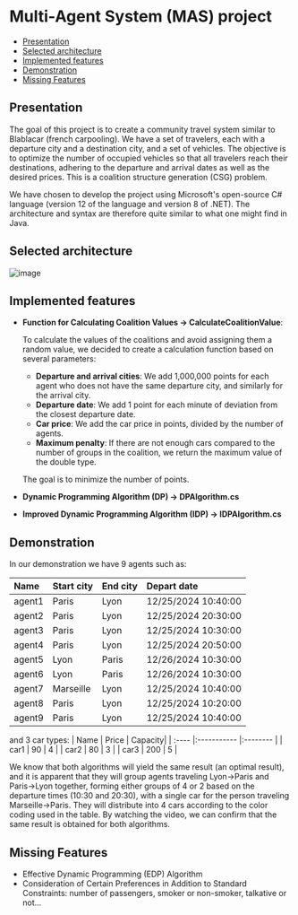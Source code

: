# Multi-Agent System (MAS) project

  * [Presentation](#presentation)
  * [Selected architecture](#selected-architecture)
  * [Implemented features](#implemented-features)
  * [Demonstration](#demonstration)
  * [Missing Features](#missing-features)

## Presentation
The goal of this project is to create a community travel system similar to Blablacar (french carpooling). We have a set of travelers, each with a departure city and a destination city, and a set of vehicles. The objective is to optimize the number of occupied vehicles so that all travelers reach their destinations, adhering to the departure and arrival dates as well as the desired prices. This is a coalition structure generation (CSG) problem.

We have chosen to develop the project using Microsoft's open-source C# language (version 12 of the language and version 8 of .NET). The architecture and syntax are therefore quite similar to what one might find in Java.

## Selected architecture
![image](https://github.com/user-attachments/assets/aedef890-0e51-4371-9fa8-7f165657ae26)

## Implemented features
- **Function for Calculating Coalition Values  → CalculateCoalitionValue**:
  
  To calculate the values of the coalitions and avoid assigning them a random value, we decided to create a calculation function based on several parameters:


  - **Departure and arrival cities**: We add 1,000,000 points for each agent who does not have the same departure city, and similarly for the arrival city.
  - **Departure date**: We add 1 point for each minute of deviation from the closest departure date.
  - **Car price**: We add the car price in points, divided by the number of agents.
  - **Maximum penalty**: If there are not enough cars compared to the number of groups in the coalition, we return the maximum value of the double type.
  
  The goal is to minimize the number of points.

- **Dynamic Programming Algorithm (DP) → DPAlgorithm.cs**
- **Improved Dynamic Programming Algorithm (IDP) → IDPAlgorithm.cs**

## Demonstration
In our demonstration we have 9 agents such as:

| Name  | Start city  | End city | Depart date |
| :---- |:----------- |:-------- |:----------- |
| agent1 | Paris | Lyon | 12/25/2024 10:40:00 | 
| agent2 | Paris | Lyon | 12/25/2024 20:30:00 | 
| agent3 | Paris | Lyon | 12/25/2024 10:30:00 | 
| agent4 | Paris | Lyon | 12/25/2024 20:50:00 | 
| agent5 | Lyon | Paris | 12/26/2024 10:30:00 | 
| agent6 | Lyon | Paris | 12/26/2024 10:30:00 | 
| agent7 | Marseille | Lyon | 12/25/2024 10:40:00 | 
| agent8 | Paris | Lyon | 12/25/2024 10:20:00 | 
| agent9 | Paris | Lyon | 12/25/2024 10:40:00 | 

and 3 car types:
| Name  | Price | Capacity| 
| :---- |:----------- |:-------- |
| car1 | 90 | 4 |
| car2 | 80 | 3 |
| car3 | 200 | 5 |

We know that both algorithms will yield the same result (an optimal result), and it is apparent that they will group agents traveling Lyon→Paris and Paris→Lyon together, forming either groups of 4 or 2 based on the departure times (10:30 and 20:30), with a single car for the person traveling Marseille→Paris. They will distribute into 4 cars according to the color coding used in the table. By watching the video, we can confirm that the same result is obtained for both algorithms.

## Missing Features
- Effective Dynamic Programming (EDP) Algorithm
- Consideration of Certain Preferences in Addition to Standard Constraints: number of passengers, smoker or non-smoker, talkative or not…

